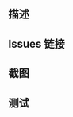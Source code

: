 ## 描述
<!-- 请写一份关于 PR 的简要信息，包括其内容和目的。 -->

## Issues 链接
<!-- 如果有相关的 Issues 链接 -->

## 截图
<!-- 如果存在，请添加屏幕截图 -->

## 测试
<!-- 你是如何测试该 PR 的 -->

